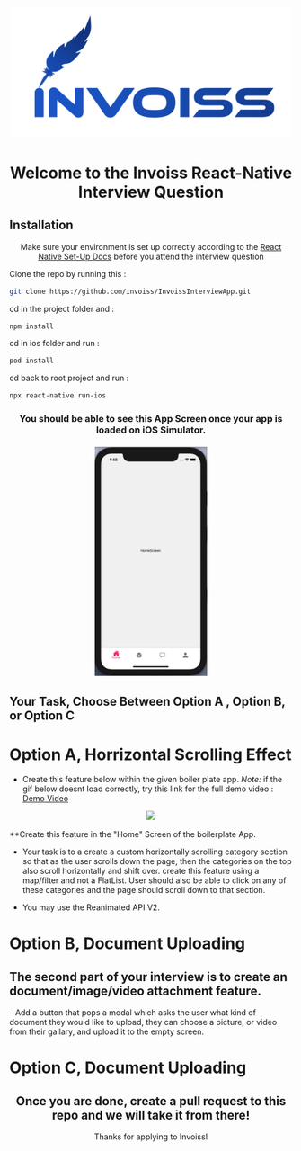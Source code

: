 [<h1 align="center"><img width="500" src="./ReadMeAssets/Invoiss-logo.png"></h1>](https://invoiss.com)

<div align="center">
<h1>Welcome to the Invoiss React-Native Interview Question</h1> 
</div> 

## Installation

<div align="center">
  
Make sure your environment is set up correctly according to the [React Native Set-Up Docs](https://reactnative.dev/docs/environment-setup) 
before you attend the interview question
</div> 



<p>Clone the repo by running this : </p>

```bash
git clone https://github.com/invoiss/InvoissInterviewApp.git
```

<p>cd in the project folder and :  </p>

```bash
npm install
```
<p>cd in ios folder and run :  </p>

```bash
pod install
```

<p>cd back to root project and run :  </p>

```bash
npx react-native run-ios
```


<h3 align="center">
You should be able to see this App Screen once your app is loaded on iOS Simulator. </br></br>
<img src="./ReadMeAssets/app-screen.png" width="200">
</h3>

## Your Task, Choose Between Option A , Option B, or Option C

<h1>Option A, Horrizontal Scrolling Effect </h1>

- Create this feature below within the given boiler plate app.
  *Note:* if the gif below doesnt load correctly, try this link for the full demo video : [Demo Video](https://reactnative.dev/docs/environment-setup)
  
 <p align="center"><img src="./ReadMeAssets/app-example.gif" width="200"> </p>

**Create this feature in the "Home" Screen of the boilerplate App. 

- Your task is to a create a custom horizontally scrolling category section so that as the user scrolls down the page, then the categories on the top also scroll   horizontally and shift over. create this feature using a map/filter and not a FlatList. User should also be able to click on any of these categories and the     page should scroll down to that section.

- You may use the Reanimated API V2.



<h1>Option B, Document Uploading </h1>

<h2>The second part of your interview is to create an document/image/video attachment feature.</h2>
- Add a button that pops a modal which asks the user what kind of document they would like to upload, they can choose a picture, or video from their gallary, and   upload it to the empty screen. 



<h1>Option C, Document Uploading </h1>



<div align="center">
<h2>Once you are done, create a pull request to this repo and we will take it from there! </h2> 
Thanks for applying to Invoiss!
</div> 




